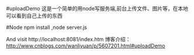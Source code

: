 #uploadDemo
这是一个简单的用node写服务端,前台上传文件、图片等，在本地可以看到自己上传的东西

#Node
npm install
,node server.js

And visit http://localhost:8081/index.htm
博客介绍：http://www.cnblogs.com/wanliyuan/p/5607201.html#uploadDemo

